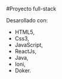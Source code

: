 #Proyecto full-stack

Desarollado con:

- HTML5,
- Css3,
- JavaScript,
- ReactJs,
- Java,
- Ioni,
- Doker.
